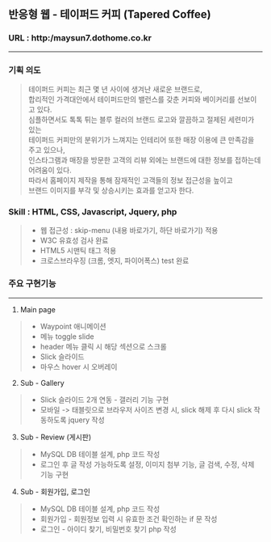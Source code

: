 ## 반응형 웹 - 테이퍼드 커피 (Tapered Coffee)
### URL : http:/maysun7.dothome.co.kr
----------------------
### 기획 의도
>   테이퍼드 커피는 최근 몇 년 사이에 생겨난 새로운 브랜드로,  
> 합리적인 가격대안에서 테이퍼드만의 밸런스를 갖춘 커피와 베이커리를 선보이고 있다.       
> 심플하면서도 톡톡 튀는 블루 컬러의 브랜드 로고와 깔끔하고 절제된 세련미가 있는  
> 테이퍼드 커피만의 분위기가 느껴지는 인테리어 또한 매장 이용에 큰 만족감을 주고 있으나,  
> 인스타그램과 매장을 방문한 고객의 리뷰 외에는 브랜드에 대한 정보를 접하는데 어려움이 있다.  
> 따라서 홈페이지 제작을 통해 잠재적인 고객들의 정보 접근성을 높이고  
> 브랜드 이미지를 부각 및 상승시키는 효과를 얻고자 한다.
### Skill : HTML, CSS, Javascript, Jquery, php  
> - 웹 접근성 : skip-menu (내용 바로가기, 하단 바로가기) 적용   
> - W3C 유효성 검사 완료
> - HTML5 시맨틱 태그 적용
> - 크로스브라우징 (크롬, 엣지, 파이어폭스) test 완료
### 주요 구현기능
-----------------------
 1. Main page
  >  - Waypoint 애니메이션  
  >  - 메뉴 toggle slide
  >  - header 메뉴 클릭 시 해당 섹션으로 스크롤 
  >  - Slick 슬라이드 
  >  - 마우스 hover 시 오버레이
 2.  Sub - Gallery
  > - Slick 슬라이드 2개 연동 - 갤러리 기능 구현
  > - 모바일 -> 태블릿으로 브라우저 사이즈 변경 시, slick 해제 후 다시 slick 작동하도록 jquery 작성
 3. Sub - Review (게시판)
  > - MySQL DB 테이블 설계, php 코드 작성
  > - 로그인 후 글 작성 가능하도록 설정, 이미지 첨부 기능, 글 검색, 수정, 삭제 기능 구현
 4. Sub - 회원가입, 로그인
  > - MySQL DB 테이블 설계, php 코드 작성
  > - 회원가입 - 회원정보 입력 시 유효한 조건 확인하는 if 문 작성
  > - 로그인 - 아이디 찾기, 비밀번호 찾기 php 작성
